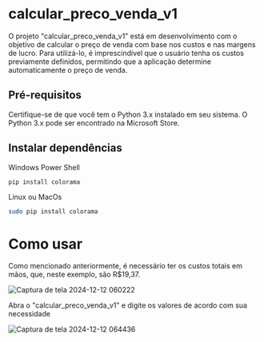 # calcular_preco_venda_v1

O projeto "calcular_preco_venda_v1" está em desenvolvimento com o objetivo de calcular o preço de venda com base nos custos e nas margens de lucro. Para utilizá-lo, é imprescindível que o usuário tenha os custos previamente definidos, permitindo que a aplicação determine automaticamente o preço de venda.

## Pré-requisitos

Certifique-se de que você tem o Python 3.x instalado em seu sistema. O Python 3.x pode ser encontrado na Microsoft Store.

## Instalar dependências

Windows Power Shell
```bash
pip install colorama
```

Linux ou MacOs
```bash
sudo pip install colorama
```

# Como usar

Como mencionado anteriormente, é necessário ter os custos totais em mãos, que, neste exemplo, são R$19,37.

![Captura de tela 2024-12-12 060222](https://github.com/user-attachments/assets/0cf83a50-00aa-47b9-95ce-c931785d1813)

Abra o "calcular_preco_venda_v1" e digite os valores de acordo com sua necessidade

![Captura de tela 2024-12-12 064436](https://github.com/user-attachments/assets/8d439a16-b1db-4907-a5fb-d9b58d425172)
